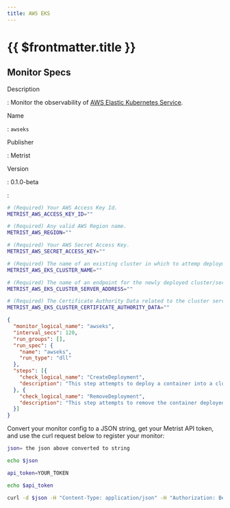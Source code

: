 ```yaml
---
title: AWS EKS
---
```


# {{ $frontmatter.title }}

## Monitor Specs

Description

: Monitor the observability of [AWS Elastic Kubernetes Service](https://aws.amazon.com/eks/).

Name

: `awseks`

Publisher

: Metrist

Version

: 0.1.0-beta

: &nbsp;


<!--@include: /parts/_1.md-->


<!--@include: /parts/_2.md-->


<!--@include: /parts/_3.md-->


```sh
# (Required) Your AWS Access Key Id.
METRIST_AWS_ACCESS_KEY_ID=""

# (Required) Any valid AWS Region name.
METRIST_AWS_REGION=""

# (Required) Your AWS Secret Access Key.
METRIST_AWS_SECRET_ACCESS_KEY=""

# (Required) The name of an existing cluster in which to attemp deployment.
METRIST_AWS_EKS_CLUSTER_NAME=""

# (Required) The name of an endpoint for the newly deployed cluster/server.
METRIST_AWS_EKS_CLUSTER_SERVER_ADDRESS=""

# (Required) The Certificate Authority Data related to the cluster server address/endpoint.
METRIST_AWS_EKS_CLUSTER_CERTIFICATE_AUTHORITY_DATA=""
```

<!--@include: /parts/tips_env-vars.md -->


<!--@include: /parts/_4.md-->


```json
{
  "monitor_logical_name": "awseks",
  "interval_secs": 120,
  "run_groups": [],
  "run_spec": {
    "name": "awseks",
    "run_type": "dll"
  },
  "steps": [{
    "check_logical_name": "CreateDeployment",
    "description": "This step attempts to deploy a container into a cluster."
  }, {
    "check_logical_name": "RemoveDeployment",
    "description": "This step attempts to remove the container deployed in a previous step."
  }]
}
```




Convert your monitor config to a JSON string, get your Metrist API token, and use the curl request below to register your monitor:

```sh
json= the json above converted to string

echo $json

api_token=YOUR_TOKEN

echo $api_token

curl -d $json -H "Content-Type: application/json" -H "Authorization: Bearer $api_token" 'https://app.metrist.io/api/v0/monitor-config'

```

<!--@include: /parts/tips_api.md-->


<!--@include: /parts/_5.md-->


<!--@include: /parts/result.md-->